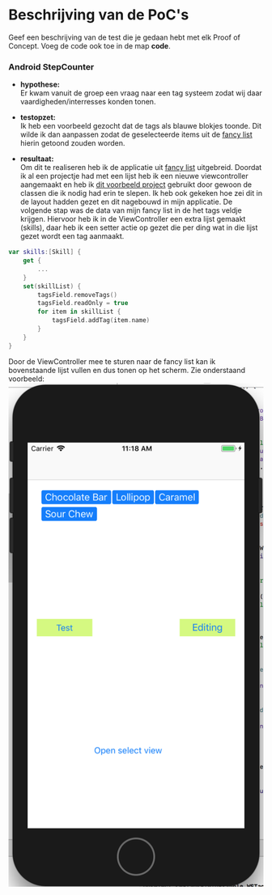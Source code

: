# Beschrijving van de PoC's


Geef een beschrijving van de test die je gedaan hebt met elk Proof of Concept. Voeg 
 de code ook toe in de map **code**.
 
### Android StepCounter

* **hypothese:**  
Er kwam vanuit de groep een vraag naar een tag systeem zodat wij daar vaardigheden/interresses konden tonen.

* **testopzet:**  
Ik heb een voorbeeld gezocht dat de tags als blauwe blokjes toonde. Dit wilde ik dan aanpassen zodat de geselecteerde items uit de [fancy list](fancy_list.md) hierin getoond zouden worden. 

* **resultaat:**  
Om dit te realiseren heb ik de applicatie uit [fancy list](fancy_list.md) uitgebreid. 
Doordat ik al een projectje had met een lijst heb ik een nieuwe viewcontroller aangemaakt en heb ik [dit voorbeeld project](https://github.com/whitesmith/WSTagsField) gebruikt door gewoon de classen die ik nodig had erin te slepen. 
Ik heb ook gekeken hoe zei dit in de layout hadden gezet en dit nagebouwd in mijn applicatie. 
De volgende stap was de data van mijn fancy list in de het tags veldje krijgen. 
Hiervoor heb ik in de ViewController een extra lijst gemaakt (skills), daar heb ik een setter actie op gezet die per ding wat in die lijst gezet wordt een tag aanmaakt. 
```swift
var skills:[Skill] {
    get {
        ...
    }
    set(skillList) {
        tagsField.removeTags()
        tagsField.readOnly = true
        for item in skillList {
            tagsField.addTag(item.name)
        }
    }
}
```
Door de ViewController mee te sturen naar de fancy list kan ik bovenstaande lijst vullen en dus tonen op het scherm. 
Zie onderstaand voorbeeld:
![Tags](Screen%20Shot%202017-12-22%20at%2011.17.42.png)
